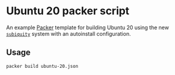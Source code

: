 # Ubuntu 20 packer script

An example [Packer][] template for building Ubuntu 20 using the new [`subiquity`][1] system with an autoinstall configuration.

## Usage

```sh
packer build ubuntu-20.json
```

[Packer]: https://packer.io
[1]: https://github.com/CanonicalLtd/subiquity
